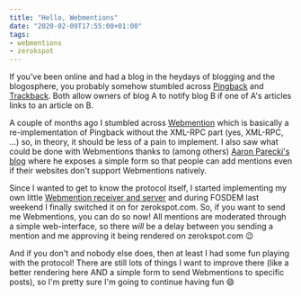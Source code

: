 ```yaml
---
title: "Hello, Webmentions"
date: "2020-02-09T17:55:00+01:00"
tags:
- webmentions
- zerokspot
---
```


If you've been online and had a blog in the heydays of blogging and the
blogosphere, you probably somehow stumbled across [Pingback][p] and
[Trackback][t]. Both allow owners of blog A to notify blog B if one of A's
articles links to an article on B.

A couple of months ago I stumbled across [Webmention][w] which is basically a
re-implementation of Pingback without the XML-RPC part (yes, XML-RPC, ...) so,
in theory, it should be less of a pain to implement. I also saw what could be
done with Webmentions thanks to (among others) [Aaron Parecki's blog][a] where
he exposes a simple form so that people can add mentions even if their websites
don't support Webmentions natively.

Since I wanted to get to know the protocol itself, I started implementing my
own little [Webmention receiver and server][o] and during FOSDEM last weekend I
finally switched it on for zerokspot.com. So, if you want to send me Webmentions, you
can do so now! All mentions are moderated through a simple web-interface, so
there *will* be a delay between you sending a mention and me approving it being
rendered on zerokspot.com 😉

And if you don't and nobody else does, then at least I had some fun playing
with the protocol! There are still lots of things I want to improve there (like
a better rendering here AND a simple form to send Webmentions to specific
posts), so I'm pretty sure I'm going to continue having fun 😄


[p]: https://en.wikipedia.org/wiki/Pingback
[t]: https://en.wikipedia.org/wiki/Trackback
[w]: https://webmention.net/
[a]: https://aaronparecki.com/
[o]: https://github.com/zerok/webmentiond
